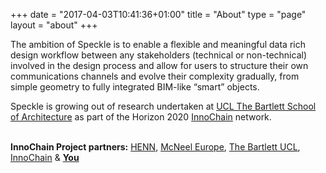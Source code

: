 +++
date = "2017-04-03T10:41:36+01:00"
title = "About"
type = "page"
layout = "about"
+++

The ambition of Speckle is to enable a flexible and meaningful data rich design workflow between any stakeholders (technical or non-technical) involved in the design process and allow for users to structure their own communications channels and evolve their complexity gradually, from simple geometry to fully integrated BIM-like “smart” objects.

<!-- # People & Context -->
Speckle is growing out of research undertaken at [UCL The Bartlett School of Architecture](https://www.ucl.ac.uk/bartlett/) as part of the Horizon 2020 [InnoChain](http://innochain.net) network. 
<br>
<br>

**InnoChain Project partners:**
<a href="http://henn.com">HENN</a>, <a href="https://www.mcneel.com/">McNeel Europe</a>, <a href="https://www.ucl.ac.uk/bartlett/">The Bartlett UCL</a>, <a href="http://innochain.net/">InnoChain</a> & <a href="mailto:d.stefanescu@ucl.ac.uk?subject=We want to contribute to Speckle!"><strong>You</strong></a>
<br>
<br>
<br>
<div style='text-align: center;'>
<img src="/img/partners/allparts.png" style="max-height:140px;" alt="">
</div>